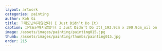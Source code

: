 ```yaml
---
layout: artwork
categories: painting
author: Koh Gi
title: 그래도난하지않았다( I Just Didn’t Do It)
caption: 그래도난하지않았다( I Just Didn’t Do It)_193.9cm x 390.9cm_oil on canvas_2014-2015
image: /assets/images/painting/painting015.jpg
thumb: /assets/images/painting/thumbs/painting015.jpg
order: 215
---
```

